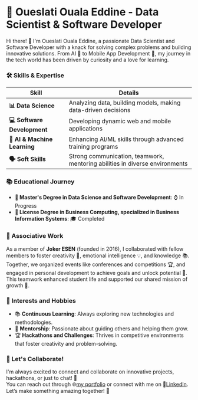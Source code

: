 # 🚀 Oueslati Ouala Eddine - Data Scientist & Software Developer

Hi there! 👋 I'm Oueslati Ouala Eddine, a passionate Data Scientist and Software Developer with a knack for solving complex problems and building innovative solutions. From AI 🤖 to Mobile App Development 📱, my journey in the tech world has been driven by curiosity and a love for learning.

### 🛠️ Skills & Expertise
| **Skill**               | **Details**                                                                 |
|-------------------------|-----------------------------------------------------------------------------|
| **📊 Data Science**      | Analyzing data, building models, making data-driven decisions               |
| **💻 Software Development** | Developing dynamic web and mobile applications                           |
| **🤖 AI & Machine Learning** | Enhancing AI/ML skills through advanced training programs                 |
| **🗣️ Soft Skills**       | Strong communication, teamwork, mentoring abilities in diverse environments |

### 📚 Educational Journey
- **📖 Master's Degree in Data Science and Software Development**: ⌚ In Progress
- **📜 License Degree in Business Computing, specialized in Business Information Systems**: 🎓 Completed 


### 🤝 Associative Work
As a member of **Joker ESEN** (founded in 2016), I collaborated with fellow members to foster creativity 🎨, emotional intelligence 💡, and knowledge 📚. Together, we organized events like conferences and competitions 🏆, and engaged in personal development to achieve goals and unlock potential 🚀. This teamwork enhanced student life and supported our shared mission of growth 🌟.

### 🌱 Interests and Hobbies
- 📚 **Continuous Learning**: Always exploring new technologies and methodologies.
- 🤝 **Mentorship**: Passionate about guiding others and helping them grow.
- 🏆 **Hackathons and Challenges**: Thrives in competitive environments that foster creativity and problem-solving.

### 🌟 Let's Collaborate!
I'm always excited to connect and collaborate on innovative projects, hackathons, or just to chat! 🤝<br> You can reach out through 🌐[my portfolio](https://sites.google.com/view/oueslatioualaeddine/experience/associative) or connect with me on 🔗[LinkedIn](https://www.linkedin.com/in/ouala-eddine-oueslati-035544244/). Let’s make something amazing together! 🚀
